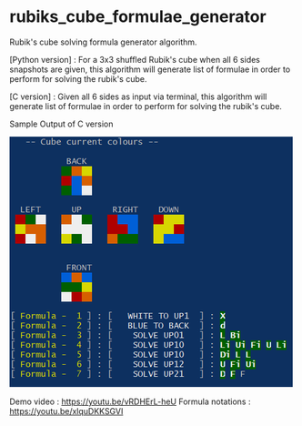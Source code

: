 # rubiks_cube_formulae_generator
Rubik's cube solving formula generator algorithm.

[Python version] : For a 3x3 shuffled Rubik's cube when all 6 sides snapshots are given, this algorithm will generate list of formulae in order to perform for solving the rubik's cube.

[C version] : Given all 6 sides as input via terminal, this algorithm will generate list of formulae in order to perform for solving the rubik's cube.

Sample Output of C version

<p>
	<img src="./algorithm_in_c/images/sample_output_in_c.png" width="498" height="440")
</p>

Demo video : https://youtu.be/vRDHErL-heU
Formula notations : https://youtu.be/xlquDKKSGVI